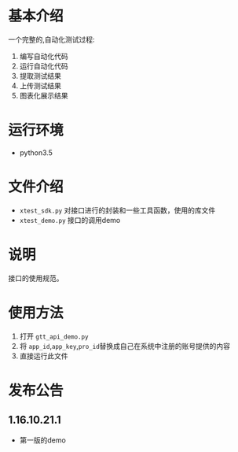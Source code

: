 
基本介绍
============

一个完整的,自动化测试过程:

1. 编写自动化代码
2. 运行自动化代码
1. 提取测试结果
1. 上传测试结果
1. 图表化展示结果


运行环境
============

- python3.5


文件介绍
============

- `xtest_sdk.py`
    对接口进行的封装和一些工具函数，使用的库文件
- `xtest_demo.py`
    接口的调用demo



说明
============

接口的使用规范。


使用方法
============

1. 打开 `gtt_api_demo.py`
1. 将 `app_id`,`app_key`,`pro_id`替换成自己在系统中注册的账号提供的内容
1. 直接运行此文件



发布公告
============

1.16.10.21.1
------------------

- 第一版的demo